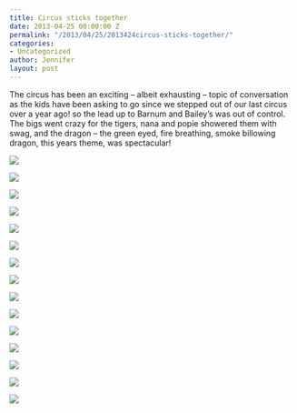 ```yaml
---
title: Circus sticks together
date: 2013-04-25 00:00:00 Z
permalink: "/2013/04/25/2013424circus-sticks-together/"
categories:
- Uncategorized
author: Jennifer
layout: post
---
```


The circus has been an exciting &#8211; albeit exhausting &#8211; topic of conversation as the kids have been asking to go since we stepped out of our last circus over a year ago! so the lead up to Barnum and Bailey&#8217;s was out of control. The bigs went crazy for the tigers, nana and popie showered them with swag, and the dragon &#8211; the green eyed, fire breathing, smoke billowing dragon, this years theme, was spectacular!

<div class="image-gallery-wrapper">
  <p>
    <img src="/assets/images/Circus-sticks-together/2013-04-20+14.42.49.jpg" />
  </p>

  <p>
    <img src="/assets/images/Circus-sticks-together/2013-04-20+12.25.57.jpg" />
  </p>

  <p>
    <img src="/assets/images/Circus-sticks-together/2013-04-20+11.37.30.jpg" />
  </p>

  <p>
    <img src="/assets/images/Circus-sticks-together/2013-04-20+12.07.50.jpg" />
  </p>

  <p>
    <img src="/assets/images/Circus-sticks-together/2013-04-20+12.02.14.jpg" />
  </p>

  <p>
    <img src="/assets/images/Circus-sticks-together/2013-04-20+11.54.33.jpg" />
  </p>

  <p>
    <img src="/assets/images/Circus-sticks-together/2013-04-20+11.48.56.jpg" />
  </p>

  <p>
    <img src="/assets/images/Circus-sticks-together/2013-04-20+11.46.38.jpg" />
  </p>

  <p>
    <img src="/assets/images/Circus-sticks-together/2013-04-20+11.40.17.jpg" />
  </p>

  <p>
    <img src="/assets/images/Circus-sticks-together/2013-04-20+11.27.02.jpg" />
  </p>

  <p>
    <img src="/assets/images/Circus-sticks-together/P4200383.JPG" />
  </p>

  <p>
    <img src="/assets/images/Circus-sticks-together/P4200388.JPG" />
  </p>

  <p>
    <img src="/assets/images/Circus-sticks-together/P4200400.JPG" />
  </p>

  <p>
    <img src="/assets/images/Circus-sticks-together/P4200401.JPG" />
  </p>

  <p>
    <img src="/assets/images/Circus-sticks-together/P4200422.JPG" />
  </p>
</div>
